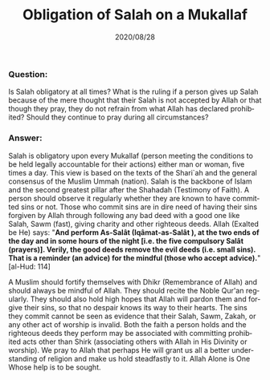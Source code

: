 ﻿---
layout: post
title: "Obligation of Salah on a Mukallaf"
publisher: "alsalafiyyah@icloud.com"
source: "Fatawa Al-Lajnah Ad-Da'imah, Fatwa no. 4321, Question 3"
hijri: Muharram 9, 1442
locale: en
lang: en
date: 2020/08/28
category: [fatwas,salah]
note: true
excerpt: "Salah is obligatory upon every Mukallaf either man or woman, five times a day."
muftis:
  chairman: 
    - name: Shaykh Abdul-Aziz ibn Baz
      url: /biography/binbaz/
  deputy_chairman:
    - name: Shaykh Abdul-Razzaq Afifi
      url: /biography/afifi/
  members: 
    - name: Shaykh Abdullah ibn Qa'ud
      url: /biography/qaud/
---

### Question: 

Is Salah obligatory at all times? What is the ruling if a person gives up Salah because of the mere thought that their Salah is not accepted by Allah or that though they pray, they do not refrain from what Allah has declared prohibited? Should they continue to pray during all circumstances?

### Answer:

Salah is obligatory upon every Mukallaf (person meeting the conditions to be held legally accountable for their actions) either man or woman, five times a day. This view is based on the texts of the Shari`ah and the general consensus of the Muslim Ummah (nation). Salah is the backbone of Islam and the second greatest pillar after the Shahadah (Testimony of Faith). A person should observe it regularly whether they are known to have committed sins or not. Those who commit sins are in dire need of having their sins forgiven by Allah through following any bad deed with a good one like Salah, Sawm (fast), giving charity and other righteous deeds. Allah (Exalted be He) says: "**And perform As-Salât (Iqâmat-as-Salât ), at the two ends of the day and in some hours of the night [i.e. the five compulsory Salât (prayers)]. Verily, the good deeds remove the evil deeds (i.e. small sins). That is a reminder (an advice) for the mindful (those who accept advice).**" [al-Hud: 114]

A Muslim should fortify themselves with Dhikr (Remembrance of Allah) and should always be mindful of Allah. They should recite the Noble Qur'an regularly. They should also hold high hopes that Allah will pardon them and forgive their sins, so that no despair knows its way to their hearts. The sins they commit cannot be seen as evidence that their Salah, Sawm, Zakah, or any other act of worship is invalid. Both the faith a person holds and the righteous deeds they perform may be associated with committing prohibited acts other than Shirk (associating others with Allah in His Divinity or worship). We pray to Allah that perhaps He will grant us all a better understanding of religion and make us hold steadfastly to it. Allah Alone is One Whose help is to be sought.